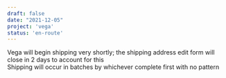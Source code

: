 ```yaml
---
draft: false
date: "2021-12-05"
project: 'vega'
status: 'en-route'
---
```


Vega will begin shipping very shortly; the shipping address edit form will close in 2 days to account for this  
Shipping will occur in batches by whichever complete first with no pattern